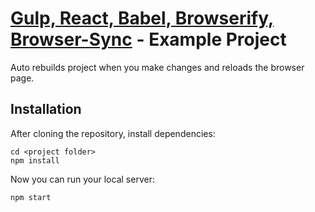 # [Gulp, React, Babel, Browserify, Browser-Sync](https://github.com/n0m0r3pa1n/babel_browserify_gulp_react_template) - Example Project

Auto rebuilds project when you make changes and reloads the browser page.

## Installation
After cloning the repository, install dependencies:
```
cd <project folder>
npm install
```

Now you can run your local server:
```
npm start
```

